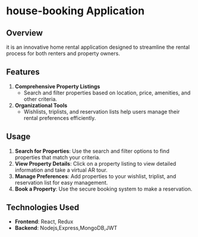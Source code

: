 # house-booking Application


## Overview
it is an innovative home rental application designed to streamline the rental process for both renters and property owners.

## Features
1. **Comprehensive Property Listings**
   - Search and filter properties based on location, price, amenities, and other criteria.
2. **Organizational Tools**
   - Wishlists, triplists, and reservation lists help users manage their rental preferences efficiently.
## Usage
1. **Search for Properties**: Use the search and filter options to find properties that match your criteria.
2. **View Property Details**: Click on a property listing to view detailed information and take a virtual AR tour.
3. **Manage Preferences**: Add properties to your wishlist, triplist, and reservation list for easy management.
4. **Book a Property**: Use the secure booking system to make a reservation.


## Technologies Used
- **Frontend**: React, Redux
- **Backend**: Nodejs,Express,MongoDB,JWT

